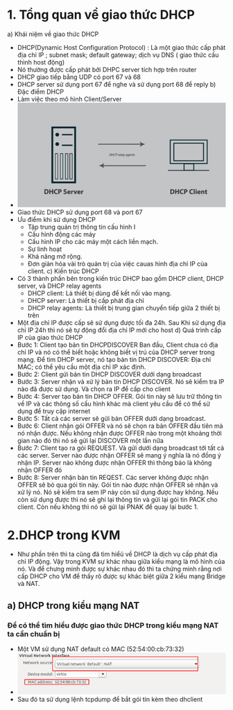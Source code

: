 # 1. Tổng quan về giao thức DHCP 
a) Khái niệm về giao thức DHCP 
-   DHCP(Dynamic Host Configuration Protocol) : Là một giao thức cấp phát địa chỉ IP ; subnet mask; default gateway; dịch vụ DNS ( giao thức cấu thình host động)
- Nó thường được cấp phát bởi DHPC server tích hợp trên router 
- DHCP giao tiếp bằng UDP có port 67 và 68
- DHCP server sử dụng port 67 để nghe và sử dụng port 68 để reply 
b) Đặc điểm DHCP 
- Làm việc theo mô hình Client/Server 
- ![](https://github.com/duckmak14/linux/blob/master/KVM/images/dhcp_lab/screenshot.png)
- Giao thức DHCP sử dụng port 68 và port 67 
- Ưu điểm khi sử dụng DHCP
    - Tập trung quản trị thông tin cấu hình I
    - Cấu hình động các máy
    - Cấu hình IP cho các máy một cách liền mạch.
    - Sự linh hoạt
    - Khả năng mở rộng.
    - Đơn giản hóa vài trò quản trị của việc cauas hình địa chỉ IP của client.
c) Kiến trúc DHCP 
- Có 3 thành phần bên trong kiến trúc DHCP bao gồm DHCP client, DHCP server, và DHCP relay agents
    - DHCP client: Là thiết bị dùng để kết nối vào mạng.
    - DHCP server: Là thiết bị cấp phát địa chỉ
    - DHCP relay agents: Là thiết bị trung gian chuyển tiếp giữa 2 thiết bị trên
- Một địa chỉ IP được cấp sẽ sử dụng được tối đa 24h. Sau Khi sử dụng địa chỉ IP 24h thì nó sẽ tự động đổi địa chỉ IP mới cho host 
d) Quá trình cấp IP của giao thức DHCP 
- Bước 1: Client tạo bản tin DHCPDISCOVER
Ban đầu, Client chưa có địa chỉ IP và nó có thể biết hoặc không biết vị trú của DHCP server trong mạng. Để tìm DHCP server, nó tạo bản tin DHCP DISCOVER: Địa chỉ MAC; có thể yêu cầu một địa chỉ IP xác định.
- Bước 2: Client gửi bản tin DHCP DISCOVER dưới dạng broadcast
- Bước 3: Server nhận và xử lý bản tin DHCP DISCOVER. Nó sẽ kiểm tra IP nào đã được sử dụng. Và chọn ra IP để cấp cho client 
- Bước 4: Server tạo bản tin DHCP OFFER. Gói tin này sẽ lưu trữ thông tin về IP và các thông số cấu hình khác mà client yêu cầu để có thể sử dụng để truy cập internet
- Bước 5: Tất cả các server sẽ gửi bản OFFER dưới dạng broadcast.
- Bước 6: Client nhận gói OFFER và nó sẽ chọn ra bản OFFER đầu tiên mà nó nhận được. Nếu không nhận được OFFER nào trong một khoảng thời gian nào đó thì nó sẽ gửi lại DISCOVER một lần nữa 
- Bước 7: Client tạo ra gói REQUEST. Và gửi dưới dạng broadcast tới tất cả các server. Server nào được nhận OFFER sẽ mang ý nghĩa là nó đồng ý nhận IP. Server nào không được nhận OFFER thì thông báo là không nhận OFFER đó
- Bước 8: Server nhận bản tin REQEST. Các server không được nhận OFFER sẽ bỏ qua gói tin này. Gói tin nào được nhận OFFER sẽ nhận và xử lý nó. Nó sẽ kiểm tra sem IP này còn sử dụng được hay không. Nếu còn sử dụng được thì nó sẽ ghi lại thông tin và gửi lại gói tin PACK cho client. Còn nếu không thì nó sẽ gửi lại PNAK để quay lại bước 1.
# 2.DHCP trong KVM
- Như phần trên thì ta cũng đã tìm hiểủ về DHCP là dịch vụ cấp phát địa chỉ IP động. Vậy trong KVM sự khác nhau giữa kiểu mạng là mô hình của nó. Và để chưng minh được sự khác nhau đó thì ta chứng minh rằng nơi cấp DHCP cho VM để thấy rõ được sự khác biệt giữa 2 kiểu mạng Bridge và NAT. 
## a) DHCP trong kiểu mạng NAT
### Để có thể tìm hiểu được giao thức DHCP trong kiểu mạng NAT ta cần chuẩn bị 
- Một VM sử dụng NAT default có MAC (52:54:00:cb:73:32)
- ![](https://github.com/duckmak14/linux/blob/master/KVM/images/dhcp_lab/screenshot_8.png)
- Sau đó ta sử dụng lệnh tcpdump để bắt gói tin kèm theo dhclient 